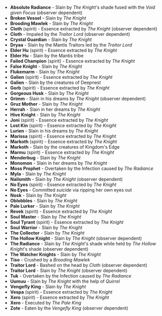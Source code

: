 - **Absolute Radiance** - Slain by _The Knight_'s shade fused with the _Void given Focus_ (observer dependent)
- **Broken Vessel** - Slain by _The Knight_
- **Brooding Mawlek** - Slain by _The Knight_
- **Cloth** (spirit) - Essence extracted by _The Knight_ (observer dependent)
- **Cloth** - Impaled by the _Traitor Lord_ (observer dependent)
- **Crystal Guardian** - Slain by _The Knight_
- **Dryaa** - Slain by the Mantis Traitors led by the _Traitor Lord_
- **Elder Hu** (spirit) - Essence extracted by _The Knight_
- **Elder Hu** - Slain by the Mantis tribe
- **Failed Champion** (spirit) - Essence extracted by _The Knight_
- **False Knight** - Slain by _The Knight_
- **Flukemarm** - Slain by _The Knight_
- **Galien** (spirit) - Essence extracted by _The Knight_
- **Galien** - Slain by the creatures of Deepnest
- **Gorb** (spirit) - Essence extracted by _The Knight_
- **Gorgeous Husk** - Slain by _The Knight_
- **Grimm** - Slain in his dreams by _The Knight_ (observer dependent)
- **Gruz Mother** - Slain by _The Knight_
- **Herrah** - Slain in her dreams by _The Knight_
- **Hive Knight** - Slain by _The Knight_
- **Joni** (spirit) - Essence extracted by _The Knight_
- **Lost Kin** (spirit) - Essence extracted by _The Knight_
- **Lurien** - Slain in his dreams by _The Knight_
- **Marissa** (spirit) - Essence extracted by _The Knight_
- **Markoth** (spirit) - Essence extracted by _The Knight_
- **Markoth** - Slain by the creatures of Kingdom's Edge
- **Marmu** (spirit) - Essence extracted by _The Knight_
- **Menderbug** - Slain by _The Knight_
- **Monomon** - Slain in her dreams by _The Knight_
- **Moss Prophet** - Overtaken by the Infection caused by _The Radiance_
- **Myla** - Slain by _The Knight_
- **Nailsmith** - Slain by _The Knight_ (observer dependent)
- **No Eyes** (spirit) - Essence extracted by _The Knight_
- **No Eyes** - Committed _suicide_ via ripping her own eyes out
- **Nosk** - Slain by _The Knight_
- **Oblobbles** - Slain by _The Knight_
- **Pale Lurker** - Slain by _The Knight_
- **Revek** (spirit) - Essence extracted by _The Knight_
- **Soul Master** - Slain by _The Knight_
- **Soul Tyrant** (spirit) - Essence extracted by _The Knight_
- **Soul Warrior** - Slain by _The Knight_
- **The Collector** - Slain by _The Knight_
- **The Hollow Knight** - Slain by _The Knight_ (observer dependent)
- **The Radiance** - Slain by _The Knight_'s shade while held by _The Hollow Knight_'s shade (observer dependent)
- **The Watcher Knights** - Slain by _The Knight_
- **Tiso** - Crushed by a _Brooding Mawlek_
- **Traitor Lord** - Bashed on the head by _Cloth_ (observer dependent)
- **Traitor Lord** - Slain by _The Knight_ (observer dependent)
- **Tuk** - Overtaken by the Infection caused by _The Radiance_
- **Uumuu** - Slain by _The Knight_ with the help of _Quirrel_
- **Vengefly King** - Slain by _The Knight_
- **Vespa** (spirit) - Essence extracted by _The Knight_
- **Xero** (spirit) - Essence extracted by _The Knight_
- **Xero** - Executed by _The Pale King_
- **Zote** - Eaten by the _Vengefly King_ (observer dependent)